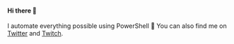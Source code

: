 #### Hi there 👋

I automate everything possible using PowerShell 💙 You can also find me on [Twitter](https://twitter.com/cl) and [Twitch](https://twitch.tv/potatoqualitee).
